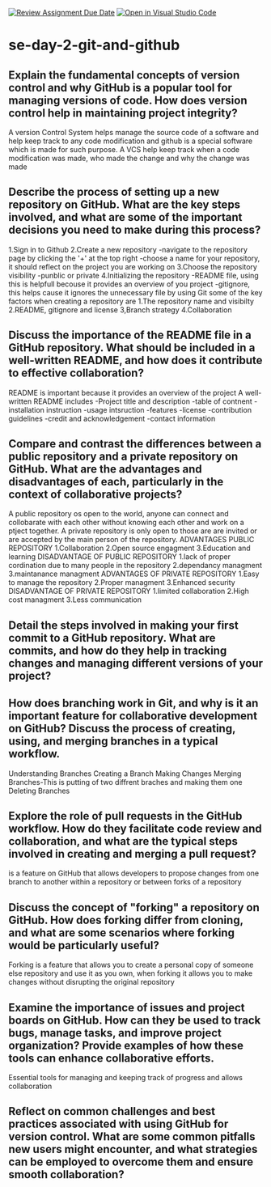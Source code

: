 [![Review Assignment Due Date](https://classroom.github.com/assets/deadline-readme-button-22041afd0340ce965d47ae6ef1cefeee28c7c493a6346c4f15d667ab976d596c.svg)](https://classroom.github.com/a/8wgCKhpZ)
[![Open in Visual Studio Code](https://classroom.github.com/assets/open-in-vscode-2e0aaae1b6195c2367325f4f02e2d04e9abb55f0b24a779b69b11b9e10269abc.svg)](https://classroom.github.com/online_ide?assignment_repo_id=15586358&assignment_repo_type=AssignmentRepo)
# se-day-2-git-and-github
## Explain the fundamental concepts of version control and why GitHub is a popular tool for managing versions of code. How does version control help in maintaining project integrity?
A version Control System helps manage the source code of a software and help keep track to any code modification and github is a special software which is made for such purpose.
A VCS help keep track when a code modification was made, who made the change and why the change was made 
## Describe the process of setting up a new repository on GitHub. What are the key steps involved, and what are some of the important decisions you need to make during this process?
1.Sign in to Github
2.Create a new repository 
  -navigate to the repository page by clicking the '+' at the top right 
  -choose a name for your repository, it should reflect on the project you are working on 
3.Choose the repository visibility 
  -punblic or private 
4.Initializing the repository 
  -README file, using this is helpfull becouse it provides an overview of you project 
  -gitignore, this helps cause it ignores the unnecessary file by using Git 
some of the key factors when creating a repository are 
1.The repository name and visibilty 
2.README, gitignore and license 
3,Branch strategy 
4.Collaboration 
## Discuss the importance of the README file in a GitHub repository. What should be included in a well-written README, and how does it contribute to effective collaboration?
README is important because it provides an overview of the project 
A well-written README includes
 -Project title and description
 -table of contnent 
 -installation instruction 
 -usage intsruction 
 -features
 -license 
 -contribution guidelines 
 -credit and acknowledgement 
 -contact information 
## Compare and contrast the differences between a public repository and a private repository on GitHub. What are the advantages and disadvantages of each, particularly in the context of collaborative projects?
A public repository os open to the world, anyone can connect and collobarate with each other without knowing each other and work on a ptject together.
A private repository is only open to those are are invited or are accepted by the main person of the repository.
ADVANTAGES PUBLIC REPOSITORY 
1.Collaboration 
2.Open source engagment 
3.Education and learning 
DISADVANTAGE OF PUBLIC REPOSITORY 
1.lack of proper cordination due to many people in the repository 
2.dependancy managment 
3.maintanance managment 
ADVANTAGES OF PRIVATE REPOSITORY 
1.Easy to manage the repository 
2.Proper managment 
3.Enhanced security 
DISADVANTAGE OF PRIVATE REPOSITORY
1.limited collaboration
2.High cost managment 
3.Less communication 

## Detail the steps involved in making your first commit to a GitHub repository. What are commits, and how do they help in tracking changes and managing different versions of your project?

## How does branching work in Git, and why is it an important feature for collaborative development on GitHub? Discuss the process of creating, using, and merging branches in a typical workflow.
Understanding Branches
Creating a Branch
Making Changes
Merging Branches-This is putting of two diffrent braches and making them one
Deleting Branches
## Explore the role of pull requests in the GitHub workflow. How do they facilitate code review and collaboration, and what are the typical steps involved in creating and merging a pull request?
is a feature on GitHub that allows developers to propose changes from one branch to another within a repository or between forks of a repository
## Discuss the concept of "forking" a repository on GitHub. How does forking differ from cloning, and what are some scenarios where forking would be particularly useful?
Forking is a feature that allows you to create a personal copy of someone else repository and use it as you own, when forking it allows you to make changes without disrupting the original repository  
## Examine the importance of issues and project boards on GitHub. How can they be used to track bugs, manage tasks, and improve project organization? Provide examples of how these tools can enhance collaborative efforts.
Essential tools for managing and keeping track of progress and allows collaboration 
## Reflect on common challenges and best practices associated with using GitHub for version control. What are some common pitfalls new users might encounter, and what strategies can be employed to overcome them and ensure smooth collaboration?
